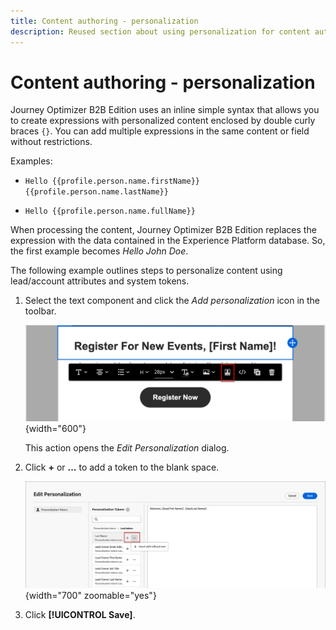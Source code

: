```yaml
---
title: Content authoring - personalization
description: Reused section about using personalization for content authoring
---
```

# Content authoring - personalization

Journey Optimizer B2B Edition uses an inline simple syntax that allows you to create expressions with personalized content enclosed by double curly braces `{}`. You can add multiple expressions in the same content or field without restrictions.

Examples:

* `Hello {{profile.person.name.firstName}} {{profile.person.name.lastName}}`

* `Hello {{profile.person.name.fullName}}`

When processing the content, Journey Optimizer B2B Edition replaces the expression with the data contained in the Experience Platform database. So, the first example becomes _Hello John Doe_.

The following example outlines steps to personalize content using lead/account attributes and system tokens.

1. Select the text component and click the _Add personalization_ icon in the toolbar.

   ![Click the Personalize icon](../assets/content-design-shared/visual-designer-personalize-icon.png){width="600"}

   This action opens the _Edit Personalization_ dialog.

1. Click **+** or **...** to add a token to the blank space.

   ![Construct personalized text using tokens](../assets/content-design-shared/visual-designer-personalize-dialog.png){width="700" zoomable="yes"}

1. Click **[!UICONTROL Save]**.
